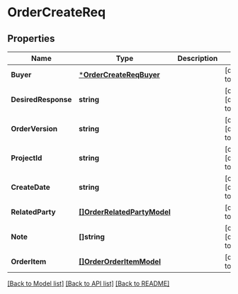 # OrderCreateReq

## Properties
Name | Type | Description | Notes
------------ | ------------- | ------------- | -------------
**Buyer** | [***OrderCreateReqBuyer**](orderCreateReq_buyer.md) |  | [default to null]
**DesiredResponse** | **string** |  | [optional] [default to null]
**OrderVersion** | **string** |  | [optional] [default to null]
**ProjectId** | **string** |  | [optional] [default to null]
**CreateDate** | **string** |  | [optional] [default to null]
**RelatedParty** | [**[]OrderRelatedPartyModel**](orderRelatedPartyModel.md) |  | [default to null]
**Note** | **[]string** |  | [optional] [default to null]
**OrderItem** | [**[]OrderOrderItemModel**](orderOrderItemModel.md) |  | [default to null]

[[Back to Model list]](../README.md#documentation-for-models) [[Back to API list]](../README.md#documentation-for-api-endpoints) [[Back to README]](../README.md)

